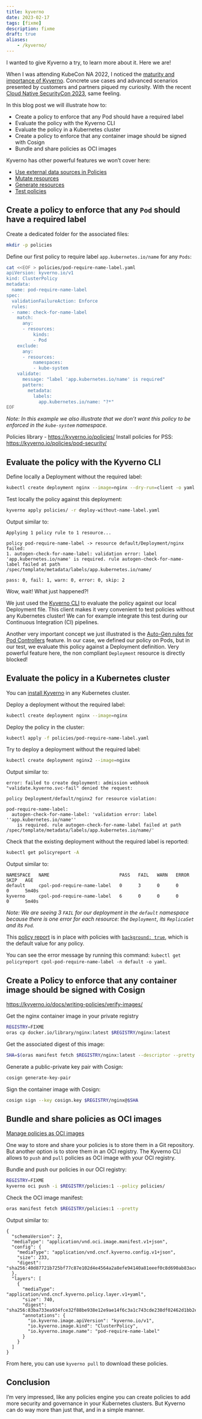 ```yaml
---
title: kyverno
date: 2023-02-17
tags: [fixme]
description: fixme
draft: true
aliases:
    - /kyverno/
---
```

I wanted to give Kyverno a try, to learn more about it. Here we are!

When I was attending KubeCon NA 2022, I noticed the [maturity and importance of Kyverno](https://nirmata.com/2022/11/07/policy-governance-and-automation-crossed-the-chasm-at-kubecon-north-america-2022/). Concrete use cases and advanced scenarios presented by customers and partners piqued my curiosity. With the recent [Cloud Native SecurityCon 2023](https://nirmata.com/2023/02/07/notes-from-cloud-native-securitycon-2023/), same feeling.

In this blog post we will illustrate how to:
- Create a policy to enforce that any Pod should have a required label
- Evaluate the policy with the Kyverno CLI
- Evaluate the policy in a Kubernetes cluster
- Create a policy to enforce that any container image should be signed with Cosign
- Bundle and share policies as OCI images

Kyverno has other powerful features we won’t cover here:
- [Use external data sources in Policies](https://kyverno.io/docs/writing-policies/external-data-sources)
- [Mutate resources](https://kyverno.io/docs/writing-policies/mutate/)
- [Generate resources](https://kyverno.io/docs/writing-policies/generate/)
- [Test policies](https://kyverno.io/docs/testing-policies/)

## Create a policy to enforce that any `Pod` should have a required label

Create a dedicated folder for the associated files:
```bash
mkdir -p policies
```

Define our first policy to require label `app.kubernetes.io/name` for any `Pods`:
```bash
cat <<EOF > policies/pod-require-name-label.yaml
apiVersion: kyverno.io/v1
kind: ClusterPolicy
metadata:
  name: pod-require-name-label
spec:
  validationFailureAction: Enforce
  rules:
  - name: check-for-name-label
    match:
      any:
      - resources:
          kinds:
          - Pod
    exclude:
      any:
      - resources:
          namespaces:
          - kube-system
    validate:
      message: "label 'app.kubernetes.io/name' is required"
      pattern:
        metadata:
          labels:
            app.kubernetes.io/name: "?*"
EOF
```
_Note: In this example we also illustrate that we don’t want this policy to be enforced in the `kube-system` namespace._

Policies library - https://kyverno.io/policies/
Install policies for PSS: https://kyverno.io/policies/pod-security/

## Evaluate the policy with the Kyverno CLI

Define locally a Deployment without the required label:
```bash
kubectl create deployment nginx --image=nginx --dry-run=client -o yaml > deploy-without-name-label.yaml
```

Test locally the policy against this deployment:
```bash
kyverno apply policies/ -r deploy-without-name-label.yaml
```
Output similar to:
```plaintext
Applying 1 policy rule to 1 resource...

policy pod-require-name-label -> resource default/Deployment/nginx failed:
1. autogen-check-for-name-label: validation error: label 'app.kubernetes.io/name' is required. rule autogen-check-for-name-label failed at path /spec/template/metadata/labels/app.kubernetes.io/name/

pass: 0, fail: 1, warn: 0, error: 0, skip: 2
```
Wow, wait! What just happened?!

We just used the [Kyverno CLI](https://kyverno.io/docs/kyverno-cli) to evaluate the policy against our local Deployment file. This client makes it very convenient to test policies without any Kubernetes cluster! We can for example integrate this test during our Continuous Integration (CI) pipelines.

Another very important concept we just illustrated is the [Auto-Gen rules for Pod Controllers](https://kyverno.io/docs/writing-policies/autogen/) feature. In our case, we defined our policy on Pods, but in our test, we evaluate this policy against a Deployment definition. Very powerful feature here, the non compliant `Deployment` resource is directly blocked!

## Evaluate the policy in a Kubernetes cluster

You can [install Kyverno](https://kyverno.io/docs/installation/) in any Kubernetes cluster.

Deploy a deployment without the required label:
```bash
kubectl create deployment nginx --image=nginx
```

Deploy the policy in the cluster:
```bash
kubectl apply -f policies/pod-require-name-label.yaml
```

Try to deploy a deployment without the required label:
```bash
kubectl create deployment nginx2 --image=nginx
```
Output similar to:
```plaintext
error: failed to create deployment: admission webhook "validate.kyverno.svc-fail" denied the request: 

policy Deployment/default/nginx2 for resource violation: 

pod-require-name-label:
  autogen-check-for-name-label: 'validation error: label ''app.kubernetes.io/name''
    is required. rule autogen-check-for-name-label failed at path /spec/template/metadata/labels/app.kubernetes.io/name/'
```

Check that the existing deployment without the required label is reported:
```bash
kubectl get policyreport -A
```
Output similar to:
```plaintext
NAMESPACE   NAME                          PASS   FAIL   WARN   ERROR   SKIP   AGE
default     cpol-pod-require-name-label   0      3      0      0       0      5m40s
kyverno     cpol-pod-require-name-label   6      0      0      0       0      5m40s
```
_Note: We are seeing 3 `FAIL` for our deployment in the `default` namespace because there is one error for each resource: the `Deployment`, its `ReplicaSet` and its `Pod`._

This [policy report](https://kyverno.io/docs/policy-reports/) is in place with policies with [`background: true`](https://kyverno.io/docs/writing-policies/background/), which is the default value for any policy.

You can see the error message by running this command: `kubectl get policyreport cpol-pod-require-name-label -n default -o yaml`.

## Create a Policy to enforce that any container image should be signed with Cosign

https://kyverno.io/docs/writing-policies/verify-images/

Get the nginx container image in your private registry
```bash
REGISTRY=FIXME
oras cp docker.io/library/nginx:latest $REGISTRY/nginx:latest
```

Get the associated digest of this image:
```bash
SHA=$(oras manifest fetch $REGISTRY/nginx:latest --descriptor --pretty | jq -r .digest)
```

Generate a public-private key pair with Cosign:
```bash
cosign generate-key-pair
```

Sign the container image with Cosign:
```bash
cosign sign --key cosign.key $REGISTRY/nginx@$SHA
```

## Bundle and share policies as OCI images

[Manage policies as OCI images](https://kyverno.io/docs/kyverno-cli/#oci)

One way to store and share your policies is to store them in a Git repository. But another option is to store them in an OCI registry. The Kyverno CLI allows to `push` and `pull` policies as OCI image with your OCI registry.

Bundle and push our policies in our OCI registry:
```bash
REGISTRY=FIXME
kyverno oci push -i $REGISTRY/policies:1 --policy policies/
```

Check the OCI image manifest:
```bash
oras manifest fetch $REGISTRY/policies:1 --pretty
```
Output similar to:
```plaintext
{
  "schemaVersion": 2,
  "mediaType": "application/vnd.oci.image.manifest.v1+json",
  "config": {
    "mediaType": "application/vnd.cncf.kyverno.config.v1+json",
    "size": 233,
    "digest": "sha256:40d87721b725bf77c87e102d4e4564a2a8efe94140a81eeef0c8d690ab83acec"
  },
  "layers": [
    {
      "mediaType": "application/vnd.cncf.kyverno.policy.layer.v1+yaml",
      "size": 740,
      "digest": "sha256:83ba733ea934fce32f88be938e12e9ae14f6c3a1c743cde238df02462d1bb2ee",
      "annotations": {
        "io.kyverno.image.apiVersion": "kyverno.io/v1",
        "io.kyverno.image.kind": "ClusterPolicy",
        "io.kyverno.image.name": "pod-require-name-label"
      }
    }
  ]
}
```

From here, you can use `kyverno pull` to download these policies.

## Conclusion

I’m very impressed, like any policies engine you can create policies to add more security and governance in your Kubernetes clusters. But Kyverno can do way more than just that, and in a simple manner.